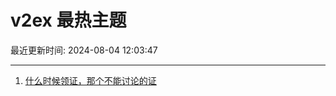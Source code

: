# v2ex 最热主题

最近更新时间: 2024-08-04 12:03:47

--- 
1. [什么时候领证，那个不能讨论的证](https://www.v2ex.com/t/1062336) 
